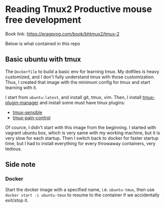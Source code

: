 Reading **Tmux2 Productive mouse free development**
===================================================

Book link: https://pragprog.com/book/bhtmux2/tmux-2

Below is what contained in this repo

Basic ubuntu with tmux
----------------------

The `Dockerfile` to build a basic env for learning tmux. My dotfiles is heavy
customized, and I don't fully understand tmux with those customization. Thus,
I created that image with the minimum config for tmux and start learning with
it.

I start from `ubuntu:latest`, and install git, tmux, vim. Then, I install
[tmux-plugin-manager](https://github.com/tmux-plugins/tpm) and install some must
have tmux plugins:

- [tmux-sensible](https://github.com/tmux-plugins/tmux-sensible)
- [tmux-pain-control](https://github.com/tmux-plugins/tmux-pain-control)

Of cource, I didn't start with this image from the beginning. I started with
vagrant ubuntu box, which is very same with my working machine, but it is very
slow for each startup. Then I switch back to docker for faster startup time, but
I had to install everything for every throwaway containers, very tedious.

Side note
---------

### Docker

Start the docker image with a specified name, i.e. `ubuntu-tmux`, then use
`docker start -i ubuntu-tmux` to resume to the container if we accidentally
exit/stop it.
